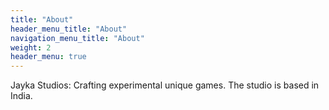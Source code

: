 ```yaml
---
title: "About"
header_menu_title: "About"
navigation_menu_title: "About"
weight: 2
header_menu: true
---
```


Jayka Studios: Crafting experimental unique games.
The studio is based in India.
